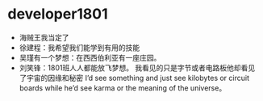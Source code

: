 # developer1801

- 海贼王我当定了
- 徐建程：我希望我们能学到有用的技能
- 吴瑾有一个梦想：在西西伯利亚有一座庄园。
- 刘笑锋：1801班人人都能放飞梦想。
我看见的只是字节或者电路板他却看见了宇宙的因缘和秘密 I’d see something and just see kilobytes or circuit boards while he’d see karma or the meaning of the universe。
